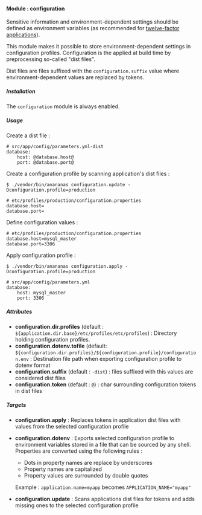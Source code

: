 #### Module : configuration

Sensitive information and environment-dependent settings should be defined as environment variables (as recommended for [twelve-factor applications](https://www.12factor.net/config)).

This module makes it possible to store environment-dependent settings in configuration profiles. Configuration is the applied at build time by preprocessing so-called "dist files".

Dist files are files suffixed with the `configuration.suffix` value where environment-dependent values are replaced by tokens.

##### Installation

The `configuration` module is always enabled.

##### Usage

Create a dist file :
```
# src/app/config/parameters.yml-dist
database:
    host: @database.host@
    port: @database.port@
```

Create a configuration profile by scanning application's dist files :
```
$ ./vendor/bin/anananas configuration.update -Dconfiguration.profile=production

# etc/profiles/production/configuration.properties
database.host=
database.port=
```

Define configuration values :
```
# etc/profiles/production/configuration.properties
database.host=mysql_master
database.port=3306
```

Apply configuration profile :
```
$ ./vendor/bin/anananas configuration.apply -Dconfiguration.profile=production

# src/app/config/parameters.yml
database:
    host: mysql_master
    port: 3306
```

##### Attributes

* **configuration.dir.profiles** (default : `${application.dir.base}/etc/profiles/etc/profiles`) : Directory holding configuration profiles.
* **configuration.dotenv.tofile** (default: `${configuration.dir.profiles}/${configuration.profile}/configuration.env` : Destination file path when exporting configuration profile to dotenv format
* **configuration.suffix** (default : `-dist`) : files suffixed with this values are considered dist files
* **configuration.token** (default : `@`) : char surrounding configuration tokens in dist files

##### Targets

* **configuration.apply** : Replaces tokens in application dist files with values from the selected configuration profile
* **configuration.dotenv** : Exports selected configuration profile to environment variables stored in a file that can be sourced by any shell. Properties are converted using the following rules :
    * Dots in property names are replace by underscores
    * Property names are capitalized
    * Property values are surrounded by double quotes

    Example : `application.name=myapp` becomes `APPLICATION_NAME="myapp"`
* **configuration.update** : Scans applications dist files for tokens and adds missing ones to the selected configuration profile
